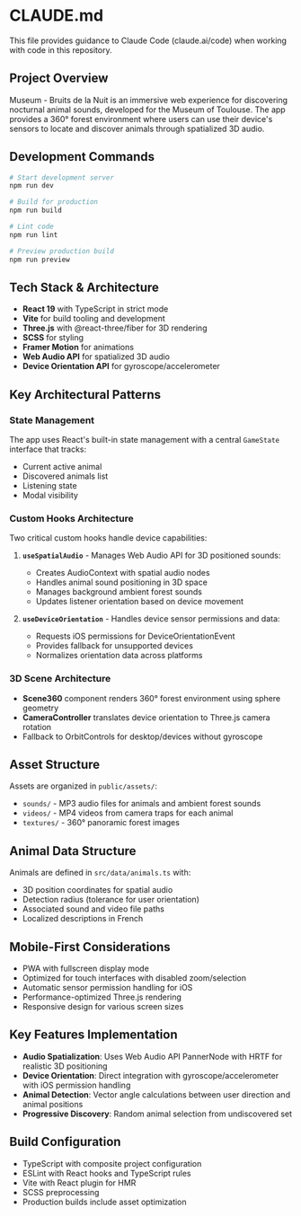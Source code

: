 # CLAUDE.md

This file provides guidance to Claude Code (claude.ai/code) when working with code in this repository.

## Project Overview

Museum - Bruits de la Nuit is an immersive web experience for discovering nocturnal animal sounds, developed for the Museum of Toulouse. The app provides a 360° forest environment where users can use their device's sensors to locate and discover animals through spatialized 3D audio.

## Development Commands

```bash
# Start development server
npm run dev

# Build for production
npm run build  

# Lint code
npm run lint

# Preview production build
npm run preview
```

## Tech Stack & Architecture

- **React 19** with TypeScript in strict mode
- **Vite** for build tooling and development
- **Three.js** with @react-three/fiber for 3D rendering
- **SCSS** for styling
- **Framer Motion** for animations
- **Web Audio API** for spatialized 3D audio
- **Device Orientation API** for gyroscope/accelerometer

## Key Architectural Patterns

### State Management
The app uses React's built-in state management with a central `GameState` interface that tracks:
- Current active animal
- Discovered animals list  
- Listening state
- Modal visibility

### Custom Hooks Architecture
Two critical custom hooks handle device capabilities:

1. **`useSpatialAudio`** - Manages Web Audio API for 3D positioned sounds:
   - Creates AudioContext with spatial audio nodes
   - Handles animal sound positioning in 3D space
   - Manages background ambient forest sounds
   - Updates listener orientation based on device movement

2. **`useDeviceOrientation`** - Handles device sensor permissions and data:
   - Requests iOS permissions for DeviceOrientationEvent
   - Provides fallback for unsupported devices
   - Normalizes orientation data across platforms

### 3D Scene Architecture
- **Scene360** component renders 360° forest environment using sphere geometry
- **CameraController** translates device orientation to Three.js camera rotation  
- Fallback to OrbitControls for desktop/devices without gyroscope

## Asset Structure

Assets are organized in `public/assets/`:
- `sounds/` - MP3 audio files for animals and ambient forest sounds
- `videos/` - MP4 videos from camera traps for each animal
- `textures/` - 360° panoramic forest images

## Animal Data Structure

Animals are defined in `src/data/animals.ts` with:
- 3D position coordinates for spatial audio
- Detection radius (tolerance for user orientation)
- Associated sound and video file paths
- Localized descriptions in French

## Mobile-First Considerations

- PWA with fullscreen display mode
- Optimized for touch interfaces with disabled zoom/selection
- Automatic sensor permission handling for iOS
- Performance-optimized Three.js rendering
- Responsive design for various screen sizes

## Key Features Implementation

- **Audio Spatialization**: Uses Web Audio API PannerNode with HRTF for realistic 3D positioning
- **Device Orientation**: Direct integration with gyroscope/accelerometer with iOS permission handling
- **Animal Detection**: Vector angle calculations between user direction and animal positions
- **Progressive Discovery**: Random animal selection from undiscovered set

## Build Configuration

- TypeScript with composite project configuration
- ESLint with React hooks and TypeScript rules
- Vite with React plugin for HMR
- SCSS preprocessing
- Production builds include asset optimization